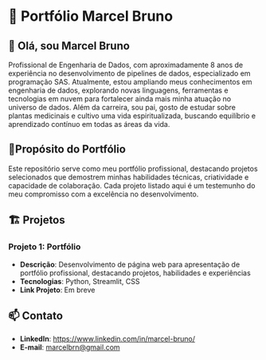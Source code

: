 # 📑 Portfólio Marcel Bruno

## 👋 Olá, sou Marcel Bruno
Profissional de Engenharia de Dados, com aproximadamente 8 anos de experiência no desenvolvimento de pipelines de dados, especializado em programação SAS. Atualmente, estou ampliando meus conhecimentos em engenharia de dados, explorando novas linguagens, ferramentas e tecnologias em nuvem para fortalecer ainda mais minha atuação no universo de dados. Além da carreira, sou pai, gosto de estudar sobre plantas medicinais e cultivo uma vida espiritualizada, buscando equilíbrio e aprendizado contínuo em todas as áreas da vida.

## 🎯Propósito do Portfólio
Este repositório serve como meu portfólio profissional, destacando projetos selecionados que demostrem minhas habilidades técnicas, criatividade e capacidade de colaboração. Cada projeto listado aqui é um testemunho do meu compromisso com a excelência no desenvolvimento.

## 🏗️ Projetos

### Projeto 1: Portfólio
- **Descrição**: Desenvolvimento de página web para apresentação de portfólio profissional, destacando projetos, habilidades e experiências
- **Tecnologias**: Python, Streamlit, CSS
- **Link Projeto**: Em breve

## 📫 Contato
- **LinkedIn**: https://www.linkedin.com/in/marcel-bruno/
- **E-mail**: marcelbrn@gmail.com